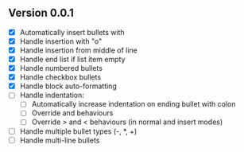 ## Version 0.0.1

- [x] Automatically insert bullets with <CR>
- [x] Handle insertion with "o"
- [x] Handle insertion from middle of line
- [x] Handle end list if list item empty
- [x] Handle numbered bullets
- [x] Handle checkbox bullets
- [x] Handle block auto-formatting
- [ ] Handle indentation:
  - [ ] Automatically increase indentation on ending bullet with colon
  - [ ] Override <C-t> and <C-r> behaviours
  - [ ] Override > and < behaviours (in normal and insert modes)
- [ ] Handle multiple bullet types (-, \*, +)
- [ ] Handle multi-line bullets
